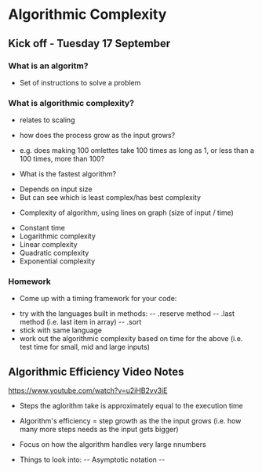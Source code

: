 # Algorithmic Complexity 

## Kick off - Tuesday 17 September

### What is an algoritm?
* Set of instructions to solve a problem

### What is algorithmic complexity?
* relates to scaling
* how does the process grow as the input grows?
* e.g. does making 100 omlettes take 100 times as long as 1, or less than a 100 times, more than 100? 

* What is the fastest algorithm?
- Depends on input size
- But can see which is least complex/has best complexity
* Complexity of algorithm, using lines on graph (size of input / time)
- Constant time
- Logarithmic complexity
- Linear complexity
- Quadratic complexity
- Exponential complexity

### Homework
* Come up with a timing framework for your code:
- try with the languages built in methods:
-- .reserve method
-- .last method (i.e. last item in array)
-- .sort
- stick with same language
- work out the algorithmic complexity based on time for the above (i.e. test time for small, mid and large inputs)

## Algorithmic Efficiency Video Notes
https://www.youtube.com/watch?v=u2iHB2vv3iE

* Steps the aglorithm take is approximately equal to the execution time
* Algorithm's efficiency = step growth as the the input grows (i.e. how many more steps needs as the input gets bigger)

* Focus on how the algorithm handles very large nnumbers
* Things to look into:
-- Asymptotic notation
--





